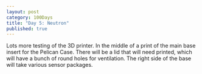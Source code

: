 ```yaml
---
layout: post
category: 100Days
title: "Day 5: Neutron"
published: true
---
```


Lots more testing of the 3D printer. In the middle of a print of the main base insert for the Pelican Case. There will be a lid that will need printed, which will have a bunch of round holes for ventilation. The right side of the base will take various sensor packages.
